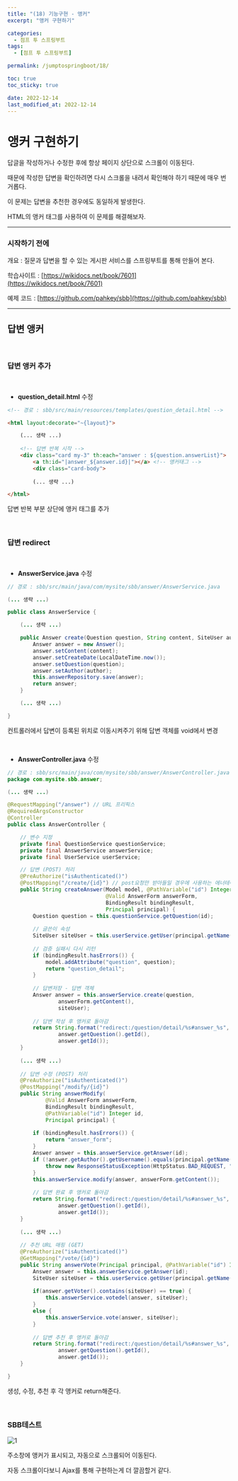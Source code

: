 ```yaml
---
title: "(18) 기능구현 - 앵커"
excerpt: "앵커 구현하기"

categories:
  - 점프 투 스프링부트
tags:
  - [점프 투 스프링부트]

permalink: /jumptospringboot/18/

toc: true
toc_sticky: true

date: 2022-12-14
last_modified_at: 2022-12-14
---
```


# 앵커 구현하기

답글을 작성하거나 수정한 후에 항상 페이지 상단으로 스크롤이 이동된다.

때문에 작성한 답변을 확인하려면 다시 스크롤을 내려서 확인해야 하기 때문에 매우 번거롭다. 

이 문제는 답변을 추천한 경우에도 동일하게 발생한다.

HTML의 앵커 태그를 사용하여 이 문제를 해결해보자.

---

### 시작하기 전에

개요 : 질문과 답변을 할 수 있는 게시판 서비스를 스프링부트를 통해 만들어 본다.

학습사이트 : [https://wikidocs.net/book/7601](https://wikidocs.net/book/7601)

예제 코드 : [https://github.com/pahkey/sbb](https://github.com/pahkey/sbb)

---

## 답변 앵커

<br/>

### 답변 앵커 추가

<br/>

- **question_detail.html** 수정

```html
<!-- 경로 : sbb/src/main/resources/templates/question_detail.html -->

<html layout:decorate="~{layout}">

	(... 생략 ...)
        
    <!-- 답변 반복 시작 -->
    <div class="card my-3" th:each="answer : ${question.answerList}">
    	<a th:id="|answer_${answer.id}|"></a> <!-- 앵커태그 -->
        <div class="card-body">
            
		(... 생략 ...)

</html>
```

답변 반복 부분 상단에 앵커 태그를 추가

<br/>

### 답변 redirect

<br/>

- **AnswerService.java** 수정

```java
// 경로 : sbb/src/main/java/com/mysite/sbb/answer/AnswerService.java

(... 생략 ...)

public class AnswerService {

    (... 생략 ...)

    public Answer create(Question question, String content, SiteUser author) {
        Answer answer = new Answer();
        answer.setContent(content);
        answer.setCreateDate(LocalDateTime.now());
        answer.setQuestion(question);
        answer.setAuthor(author);
        this.answerRepository.save(answer);
        return answer;
    }

    (... 생략 ...)

}
```

컨트롤러에서 답변이 등록된 위치로 이동시켜주기 위해 답변 객체를 void에서 변경

<br/>

- **AnswerController.java** 수정

```java
// 경로 : sbb/src/main/java/com/mysite/sbb/answer/AnswerController.java
package com.mysite.sbb.answer;

(... 생략 ...)

@RequestMapping("/answer") // URL 프리픽스
@RequiredArgsConstructor
@Controller
public class AnswerController {

    // 변수 지정
    private final QuestionService questionService;
    private final AnswerService answerService;
    private final UserService userService;

    // 답변 (POST) 처리
    @PreAuthorize("isAuthenticated()")
    @PostMapping("/create/{id}") // post요청만 받아들일 경우에 사용하는 에너테이션. (value=) 생략가능
    public String createAnswer(Model model, @PathVariable("id") Integer id,
    						   @Valid AnswerForm answerForm, 
    						   BindingResult bindingResult, 
    						   Principal principal) {
        Question question = this.questionService.getQuestion(id);
        
        // 글쓴이 속성
        SiteUser siteUser = this.userService.getUser(principal.getName());
        
    	// 검증 실패시 다시 리턴
        if (bindingResult.hasErrors()) {
            model.addAttribute("question", question);
            return "question_detail";
        }
        
        // 답변저장 - 답변 객체
        Answer answer = this.answerService.create(question, 
        		answerForm.getContent(), 
        		siteUser);
        
        // 답변 작성 후 앵커로 돌아감
        return String.format("redirect:/question/detail/%s#answer_%s", 
        		answer.getQuestion().getId(), 
        		answer.getId());
    }
    
    (... 생략 ...)
    
    // 답변 수정 (POST) 처리
    @PreAuthorize("isAuthenticated()")
    @PostMapping("/modify/{id}")
    public String answerModify(
    		@Valid AnswerForm answerForm,
    		BindingResult bindingResult,
            @PathVariable("id") Integer id,
            Principal principal) {
    	
        if (bindingResult.hasErrors()) {
            return "answer_form";
        }
        Answer answer = this.answerService.getAnswer(id);
        if (!answer.getAuthor().getUsername().equals(principal.getName())) {
            throw new ResponseStatusException(HttpStatus.BAD_REQUEST, "수정권한이 없습니다.");
        }
        this.answerService.modify(answer, answerForm.getContent());
        
        // 답변 완료 후 앵커로 돌아감
        return String.format("redirect:/question/detail/%s#answer_%s",
        		answer.getQuestion().getId(), 
        		answer.getId());
    }
    
    (... 생략 ...)
    
    // 추천 URL 매핑 (GET)
    @PreAuthorize("isAuthenticated()")
    @GetMapping("/vote/{id}")
    public String answerVote(Principal principal, @PathVariable("id") Integer id) {
        Answer answer = this.answerService.getAnswer(id);
        SiteUser siteUser = this.userService.getUser(principal.getName());
        
        if(answer.getVoter().contains(siteUser) == true) {
        	this.answerService.votedel(answer, siteUser);
        }
        else {
        	this.answerService.vote(answer, siteUser);
        }
        
        // 답변 추천 후 앵커로 돌아감
        return String.format("redirect:/question/detail/%s#answer_%s", 
        		answer.getQuestion().getId(), 
        		answer.getId());
    }

}
```

생성, 수정, 추천 후 각 앵커로 return해준다.

<br/>

### SBB테스트

![1](/assets/images/posts_img/jumptospringboot/18/Untitled.png)

주소창에 앵커가 표시되고, 자동으로 스크롤되어 이동된다. 

자동 스크롤이다보니 Ajax를 통해 구현하는게 더 깔끔할거 같다.

















<br/><br/><br/><br/><br/>